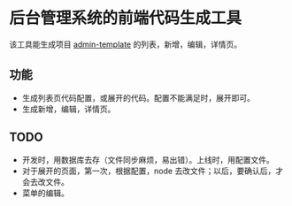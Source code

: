 # 后台管理系统的前端代码生成工具
该工具能生成项目 [admin-template](https://github.com/iamjoel/admin-template) 的列表，新增，编辑，详情页。  

## 功能
* 生成列表页代码配置，或展开的代码。配置不能满足时，展开即可。
* 生成新增，编辑，详情页。

## TODO
* 开发时，用数据库去存（文件同步麻烦，易出错）。上线时，用配置文件。
* 对于展开的页面，第一次，根据配置，node 去改文件；以后，要确认后，才会去改文件。
* 菜单的编辑。
















